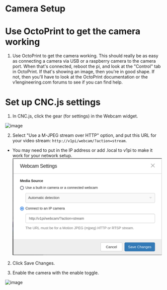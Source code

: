 # Camera Setup

Use OctoPrint to get the camera working
=============

1. Use OctoPrint to get the camera working. This should really be as easy as connecting a camera via USB or a raspberry camera to the camera
port. When that's connected, reboot the pi, and look at the "Control" tab in OctoPrint. If that's
showing an image, then you're in good shape. If not, then you'll have to look at the OctoPrint
documentation or the v1engineering.com forums to see if you can find help.

Set up CNC.js settings
=============

1. In CNC.js, click the gear (for settings) in the Webcam widget.

![image](img/cncjs_webcam_gear.png)

2. Select "Use a M-JPEG stream over HTTP" option, and put this URL for your video stream: `http://v1pi/webcam/?action=stream`.
  - You may need to put in the IP address or add .local to v1pi to make it work for your network setup.
![image](img/cncjs_webcam_settings.png)

2. Click Save Changes.

3. Enable the camera with the enable toggle.

![image](img/cncjs_webcam_enable.png)

